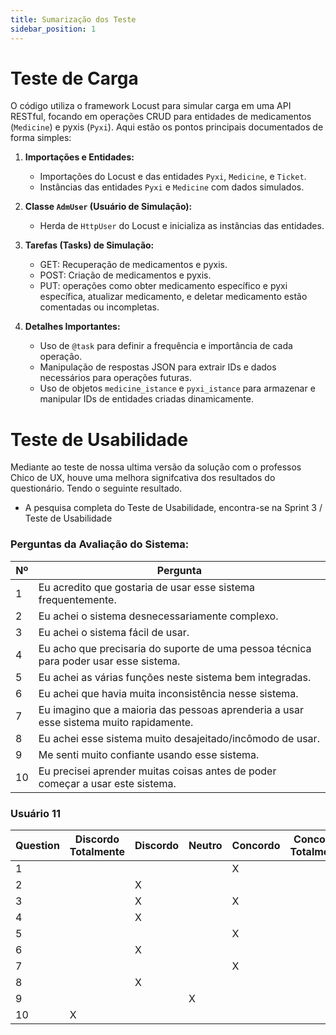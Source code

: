```yaml
---
title: Sumarização dos Teste
sidebar_position: 1
---
```


# Teste de Carga

O código utiliza o framework Locust para simular carga em uma API RESTful, focando em operações CRUD para entidades de medicamentos (`Medicine`) e pyxis (`Pyxi`). Aqui estão os pontos principais documentados de forma simples:

1. **Importações e Entidades:**
   - Importações do Locust e das entidades `Pyxi`, `Medicine`, e `Ticket`.
   - Instâncias das entidades `Pyxi` e `Medicine` com dados simulados.

2. **Classe `AdmUser` (Usuário de Simulação):**
   - Herda de `HttpUser` do Locust e inicializa as instâncias das entidades.
   
3. **Tarefas (Tasks) de Simulação:**
   - GET: Recuperação de medicamentos e pyxis.
   - POST: Criação de medicamentos e pyxis.
   - PUT: operações como obter medicamento específico e pyxi específica, atualizar medicamento, e deletar medicamento estão comentadas ou incompletas.

4. **Detalhes Importantes:**
   - Uso de `@task` para definir a frequência e importância de cada operação.
   - Manipulação de respostas JSON para extrair IDs e dados necessários para operações futuras.
   - Uso de objetos `medicine_istance` e `pyxi_istance` para armazenar e manipular IDs de entidades criadas dinamicamente.

# Teste de Usabilidade

Mediante ao teste de nossa ultima versão da solução com o professos Chico de UX, houve uma melhora signifcativa dos resultados do questionário. Tendo o seguinte resultado.

* A pesquisa completa do Teste de Usabilidade, encontra-se na Sprint 3 / Teste de Usabilidade

### Perguntas da Avaliação do Sistema:

| Nº | Pergunta |
|---|---|
| 1 | Eu acredito que gostaria de usar esse sistema frequentemente. |
| 2 | Eu achei o sistema desnecessariamente complexo. |
| 3 | Eu achei o sistema fácil de usar. |
| 4 | Eu acho que precisaria do suporte de uma pessoa técnica para poder usar esse sistema. |
| 5 | Eu achei as várias funções neste sistema bem integradas. |
| 6 | Eu achei que havia muita inconsistência nesse sistema. |
| 7 | Eu imagino que a maioria das pessoas aprenderia a usar esse sistema muito rapidamente. |
| 8 | Eu achei esse sistema muito desajeitado/incômodo de usar. |
| 9 | Me senti muito confiante usando esse sistema. |
| 10 | Eu precisei aprender muitas coisas antes de poder começar a usar este sistema. |

### Usuário 11
| Question | Discordo Totalmente | Discordo | Neutro | Concordo | Concordo Totalmente |
|----------|----------------------|----------|--------|----------|----------------------|
| 1        |                      |          |        |     X    |                      |
| 2        |                      |   X      |        |          |                      |
| 3        |                      |   X      |        |    X     |                      |
| 4        |                      |   X      |        |          |                      |
| 5        |                      |          |        |    X     |                      |
| 6        |                      |   X      |        |          |                      |
| 7        |                      |          |        |    X     |                      |
| 8        |                      |   X      |        |          |                      |
| 9        |                      |          |   X    |          |                      |
| 10       |           X          |          |        |          |                      |